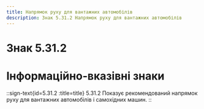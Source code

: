 ```yaml
---
title: Напрямок руху для вантажних автомобілів
description: Знак 5.31.2 Напрямок руху для вантажних автомобілів
---
```

# Знак 5.31.2
# Інформаційно-вказівні знаки
::sign-text{id=5.31.2 :title=title}
5.31.2 Показує рекомендований напрямок руху для вантажних автомобілів і самохідних машин.
::